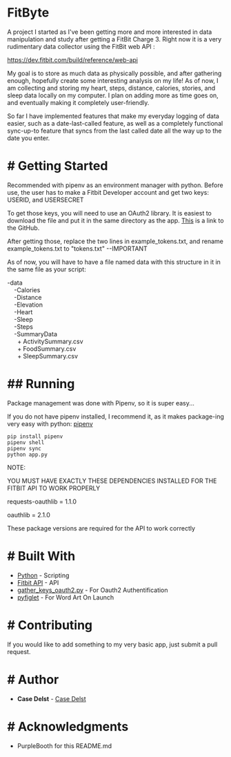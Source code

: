 #  FitByte

A project I started as I've been getting more and more interested in data manipulation and study after getting a FitBit Charge 3.  Right now it is a very rudimentary data collector using the FitBit web API :

https://dev.fitbit.com/build/reference/web-api

My goal is to store as much data as physically possible, and after gathering enough, hopefully create some interesting analysis on my life!  As of now, I am collecting and storing my heart, steps, distance, calories, stories, and sleep data locally on my computer.  I plan on adding more as time goes on, and eventually making it completely user-friendly.  

So far I have implemented features that make my everyday logging of data easier, such as a date-last-called feature, as well as a completely functional sync-up-to feature that syncs from the last called date all the way up to the date you enter.  

# # Getting Started

Recommended with pipenv as an environment manager with python.  Before use, the user has to make a Fitbit Developer account and get two keys:
USERID, and USERSECRET

To get those keys, you will need to use an OAuth2 library.  It is easiest to download the file and put it in the same directory as the app. 
[This](https://github.com/orcasgit/python-fitbit/blob/master/gather_keys_oauth2.py) is a link to the GitHub.  

After getting those, replace the two lines in example_tokens.txt, and rename example_tokens.txt to "tokens.txt" --IMPORTANT

As of now, you will have to have a file named data with this structure in it in the same file as your script:

-data  <br>
&nbsp;&nbsp;&nbsp;&nbsp;-Calories  <br>
&nbsp;&nbsp;&nbsp;&nbsp;-Distance  <br>
&nbsp;&nbsp;&nbsp;&nbsp;-Elevation  <br>
&nbsp;&nbsp;&nbsp;&nbsp;-Heart  <br>
&nbsp;&nbsp;&nbsp;&nbsp;-Sleep  <br>
&nbsp;&nbsp;&nbsp;&nbsp;-Steps  <br>
&nbsp;&nbsp;&nbsp;&nbsp;-SummaryData  
&nbsp;&nbsp;&nbsp;&nbsp;&nbsp;&nbsp;+ ActivitySummary.csv  
&nbsp;&nbsp;&nbsp;&nbsp;&nbsp;&nbsp;+ FoodSummary.csv<br>
&nbsp;&nbsp;&nbsp;&nbsp;&nbsp;&nbsp;+ SleepSummary.csv


# ## Running

Package management was done with Pipenv, so it is super easy...

If you do not have pipenv installed, I recommend it, as it makes package-ing very easy with python: [pipenv](https://github.com/pypa/pipenv)

```
pip install pipenv
pipenv shell
pipenv sync
python app.py
```

NOTE: 

YOU MUST HAVE EXACTLY THESE DEPENDENCIES INSTALLED FOR THE FITBIT API TO WORK PROPERLY

requests-oauthlib = 1.1.0

oauthlib = 2.1.0

These package versions are required for the API to work correctly

# # Built With

* [Python](https://www.python.org) - Scripting
* [Fitbit API](https://github.com/orcasgit/python-fitbit) - API
* [gather_keys_oauth2.py](https://github.com/orcasgit/python-fitbit/blob/master/gather_keys_oauth2.py) - For Oauth2 Authentification
* [pyfiglet](https://www.devdungeon.com/content/create-ascii-art-text-banners-python) - For Word Art On Launch

# # Contributing

If you would like to add something to my very basic app, just submit a pull request. 

# # Author

* **Case Delst** - [Case Delst](https://github.com/CaseDelst)

# # Acknowledgments

* PurpleBooth for this README.md

